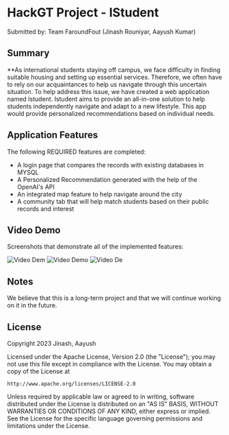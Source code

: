# HackGT Project - IStudent

Submitted by: Team FaroundFout (Jinash Rouniyar, Aayush Kumar)

## Summary

**As international students staying off campus, we face difficulty in finding suitable housing and setting up essential services. Therefore, we often have to rely on our acquaintances to help us navigate through this uncertain situation. To help address this issue, we have created a web application named Istudent. Istudent aims to provide an all-in-one solution to help students independently navigate and adapt to a new lifestyle. This app would provide personalized recommendations based on individual needs.


## Application Features

The following REQUIRED features are completed:

- A login page that compares the records with existing databases in MYSQL
- A Personalized Recommendation generated with the help of the OpenAI's API
- An integrated map feature to help navigate around the city
- A community tab that will help match students based on their public records and interest


## Video Demo

Screenshots that demonstrate all of the implemented features:

<img src='https://i.imgur.com/PeafKU1.png' title='Video Demo' width='' alt='Video Dem' />
<img src='https://i.imgur.com/CuSnHnc.png' title='Video Demo' width='' alt='Video Demo' />
<img src='https://i.imgur.com/D3o6b91.png' title='Video Demo' width='' alt='Video De' />


## Notes
We believe that this is a long-term project and that we will continue working on it in the future.

## License

Copyright 2023 Jinash, Aayush

Licensed under the Apache License, Version 2.0 (the "License");
you may not use this file except in compliance with the License.
You may obtain a copy of the License at

    http://www.apache.org/licenses/LICENSE-2.0

Unless required by applicable law or agreed to in writing, software
distributed under the License is distributed on an "AS IS" BASIS,
WITHOUT WARRANTIES OR CONDITIONS OF ANY KIND, either express or implied.
See the License for the specific language governing permissions and
limitations under the License.
